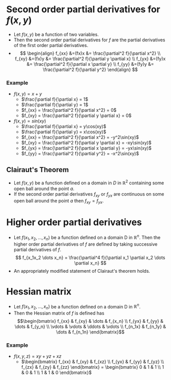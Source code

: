 # Second order partial derivatives for $f(x,y)$

- Let $f(x,y)$ be a function of two variables.
- Then the second order partial derivatives for $f$ are the partial derivatives of the first order partial derivatives.
- $$
  \begin{align} f_{xx} &=(fx)x &= \frac{\partial^2 f}{\partial x^2}
  \\ f_{xy} &=(fx)y &= \frac{\partial^2 f}{\partial y \partial x}
  \\ f_{yx} &=(fy)x &= \frac{\partial^2 f}{\partial x \partial y}
  \\ f_{yy} &=(fy)y &= \frac{\partial^2 f}{\partial y^2} \end{align}
  $$

### Example

- $f(x,y) = x+y$
  - $\frac{\partial f}{\partial x} = 1$
  - $\frac{\partial f}{\partial y} = 1$
  - $f_{xx} = \frac{\partial^2 f}{\partial x^2} = 0$
  - $f_{xy} = \frac{\partial^2 f}{\partial y \partial x} = 0$
- $f(x,y) = sin(xy)$
  - $\frac{\partial f}{\partial x} = y\cos(xy)$
  - $\frac{\partial f}{\partial y} = x\cos(xy)$
  - $f_{xx} = \frac{\partial^2 f}{\partial x^2} = -y^2\sin(xy)$
  - $f_{xy} = \frac{\partial^2 f}{\partial y \partial x} = -xy\sin(xy)$
  - $f_{yx} = \frac{\partial^2 f}{\partial x \partial y} = -yx\sin(xy)$
  - $f_{yy} = \frac{\partial^2 f}{\partial y^2} = -x^2\sin(xy)$

## Clairaut's Theorem

- Let $f(x,y)$ be a function defined on a domain in $D$ in $\mathbb{R}^2$ containing some open ball around the point $a$.
- If the second order partial derivatives $f_{xy}$ or $f_{yx}$ are continuous on some open ball around the point $a$ then $f_{xy} = f_{yx}$.

# Higher order partial derivatives

- Let $f(x_1,x_2, \dots, x_n)$ be a function defined on a domain D in $\mathbb{R}^n$. Then the higher order partial derivatives of $f$ are defined by taking successive partial derivatives of $f$.
  $$ f_{x_1x_2 \dots x_n} = \frac{\partial^4 f}{\partial x_1 \partial x_2 \dots \partial x_n} $$
- An appropriately modified statement of Clairaut's theorem holds.

# Hessian matrix

- Let $f(x_1,x_2, \dots, x_n)$ be a function defined on a domain D in $\mathbb{R}^n$.
- Then the Hessian matrix of $f$ is defined has
  $$\begin{bmatrix} f_{xx} & f_{xy} & \dots & f_{x_n} \\ f_{yx} & f_{yy} & \dots & f_{y_n} \\ \vdots & \vdots & \ddots & \vdots \\ f_{n_1x} & f_{n_1y} & \dots & f_{n_1n} \end{bmatrix}$$

### Example

- $f (x,y,z) = xy + yz + xz$
  - $\begin{bmatrix} f_{xx} & f_{xy} & f_{xz} \\ f_{yx} & f_{yy} & f_{yz} \\ f_{zx} & f_{zy} & f_{zz} \end{bmatrix} = \begin{bmatrix} 0 & 1 & 1 \\ 1 & 0 & 1 \\ 1 & 1 & 0 \end{bmatrix}$

